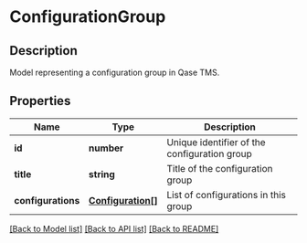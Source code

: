 # ConfigurationGroup

## Description

Model representing a configuration group in Qase TMS.

## Properties

| Name | Type | Description |
|------|------|-------------|
| **id** | **number** | Unique identifier of the configuration group |
| **title** | **string** | Title of the configuration group |
| **configurations** | [**Configuration[]**](Configuration.md) | List of configurations in this group |

[[Back to Model list]](../README.md#documentation-for-models) [[Back to API list]](../README.md#documentation-for-api-endpoints) [[Back to README]](../README.md)
